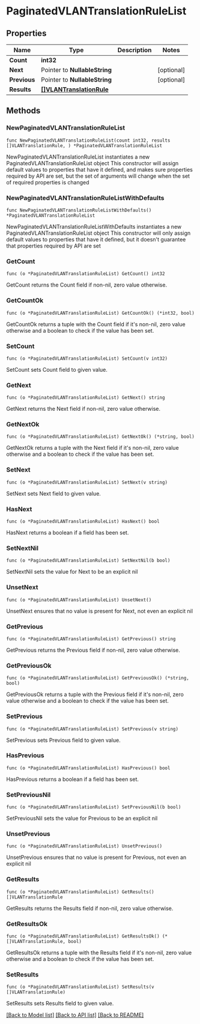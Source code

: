 # PaginatedVLANTranslationRuleList

## Properties

Name | Type | Description | Notes
------------ | ------------- | ------------- | -------------
**Count** | **int32** |  | 
**Next** | Pointer to **NullableString** |  | [optional] 
**Previous** | Pointer to **NullableString** |  | [optional] 
**Results** | [**[]VLANTranslationRule**](VLANTranslationRule.md) |  | 

## Methods

### NewPaginatedVLANTranslationRuleList

`func NewPaginatedVLANTranslationRuleList(count int32, results []VLANTranslationRule, ) *PaginatedVLANTranslationRuleList`

NewPaginatedVLANTranslationRuleList instantiates a new PaginatedVLANTranslationRuleList object
This constructor will assign default values to properties that have it defined,
and makes sure properties required by API are set, but the set of arguments
will change when the set of required properties is changed

### NewPaginatedVLANTranslationRuleListWithDefaults

`func NewPaginatedVLANTranslationRuleListWithDefaults() *PaginatedVLANTranslationRuleList`

NewPaginatedVLANTranslationRuleListWithDefaults instantiates a new PaginatedVLANTranslationRuleList object
This constructor will only assign default values to properties that have it defined,
but it doesn't guarantee that properties required by API are set

### GetCount

`func (o *PaginatedVLANTranslationRuleList) GetCount() int32`

GetCount returns the Count field if non-nil, zero value otherwise.

### GetCountOk

`func (o *PaginatedVLANTranslationRuleList) GetCountOk() (*int32, bool)`

GetCountOk returns a tuple with the Count field if it's non-nil, zero value otherwise
and a boolean to check if the value has been set.

### SetCount

`func (o *PaginatedVLANTranslationRuleList) SetCount(v int32)`

SetCount sets Count field to given value.


### GetNext

`func (o *PaginatedVLANTranslationRuleList) GetNext() string`

GetNext returns the Next field if non-nil, zero value otherwise.

### GetNextOk

`func (o *PaginatedVLANTranslationRuleList) GetNextOk() (*string, bool)`

GetNextOk returns a tuple with the Next field if it's non-nil, zero value otherwise
and a boolean to check if the value has been set.

### SetNext

`func (o *PaginatedVLANTranslationRuleList) SetNext(v string)`

SetNext sets Next field to given value.

### HasNext

`func (o *PaginatedVLANTranslationRuleList) HasNext() bool`

HasNext returns a boolean if a field has been set.

### SetNextNil

`func (o *PaginatedVLANTranslationRuleList) SetNextNil(b bool)`

 SetNextNil sets the value for Next to be an explicit nil

### UnsetNext
`func (o *PaginatedVLANTranslationRuleList) UnsetNext()`

UnsetNext ensures that no value is present for Next, not even an explicit nil
### GetPrevious

`func (o *PaginatedVLANTranslationRuleList) GetPrevious() string`

GetPrevious returns the Previous field if non-nil, zero value otherwise.

### GetPreviousOk

`func (o *PaginatedVLANTranslationRuleList) GetPreviousOk() (*string, bool)`

GetPreviousOk returns a tuple with the Previous field if it's non-nil, zero value otherwise
and a boolean to check if the value has been set.

### SetPrevious

`func (o *PaginatedVLANTranslationRuleList) SetPrevious(v string)`

SetPrevious sets Previous field to given value.

### HasPrevious

`func (o *PaginatedVLANTranslationRuleList) HasPrevious() bool`

HasPrevious returns a boolean if a field has been set.

### SetPreviousNil

`func (o *PaginatedVLANTranslationRuleList) SetPreviousNil(b bool)`

 SetPreviousNil sets the value for Previous to be an explicit nil

### UnsetPrevious
`func (o *PaginatedVLANTranslationRuleList) UnsetPrevious()`

UnsetPrevious ensures that no value is present for Previous, not even an explicit nil
### GetResults

`func (o *PaginatedVLANTranslationRuleList) GetResults() []VLANTranslationRule`

GetResults returns the Results field if non-nil, zero value otherwise.

### GetResultsOk

`func (o *PaginatedVLANTranslationRuleList) GetResultsOk() (*[]VLANTranslationRule, bool)`

GetResultsOk returns a tuple with the Results field if it's non-nil, zero value otherwise
and a boolean to check if the value has been set.

### SetResults

`func (o *PaginatedVLANTranslationRuleList) SetResults(v []VLANTranslationRule)`

SetResults sets Results field to given value.



[[Back to Model list]](../README.md#documentation-for-models) [[Back to API list]](../README.md#documentation-for-api-endpoints) [[Back to README]](../README.md)


